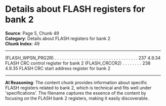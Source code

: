 # Details about FLASH registers for bank 2

**Source**: Page 5, Chunk 49  
**Category**: Details about FLASH registers for bank 2  
**Chunk Index**: 49

---

(FLASH_WPSN_PRG2R) . . . . . . . . . . . . . . . . . . . . . . . . . . . . . . . . . . 237
4.9.34 FLASH CRC control register for bank 2 (FLASH_CRCCR2) . . . . . . . . 238
4.9.35 FLASH CRC start address register for bank 2

---

**AI Reasoning**: The content chunk provides information about specific FLASH registers related to bank 2, which is technical and fits well under 'specifications'. The filename captures the essence of the content by focusing on the FLASH bank 2 registers, making it easily discoverable.
